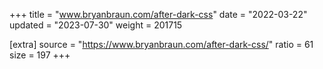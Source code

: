 +++
title = "www.bryanbraun.com/after-dark-css"
date = "2022-03-22"
updated = "2023-07-30"
weight = 201715

[extra]
source = "https://www.bryanbraun.com/after-dark-css/"
ratio = 61
size = 197
+++
